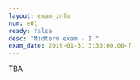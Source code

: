 ```yaml
---
layout: exam_info
num: e01
ready: false
desc: "Midterm exam - I "
exam_date: 2019-01-31 3:30:00.00-7
---
```


TBA
